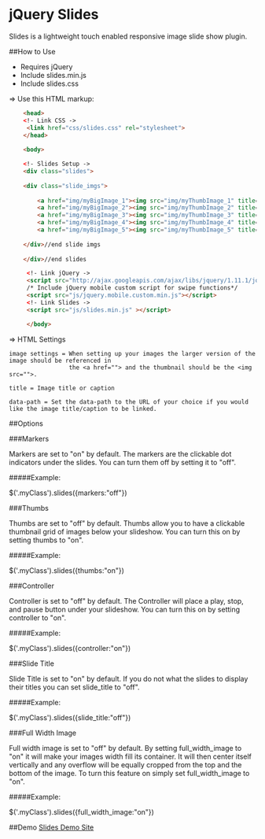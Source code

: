 jQuery Slides
================

Slides is a lightweight touch enabled responsive image slide show plugin.

##How to Use
- Requires jQuery
- Include slides.min.js
- Include slides.css

=> Use this HTML markup:
 
```html
    <head>
    <!- Link CSS ->
	 <link href="css/slides.css" rel="stylesheet">
    </head>
    
    <body>

    <!- Slides Setup ->
	<div class="slides">
 
    <div class="slide_imgs">
 
		<a href="img/myBigImage_1"><img src="img/myThumbImage_1" title="My Image Title" data-path="http://www.myurl.com"></a>
		<a href="img/myBigImage_2"><img src="img/myThumbImage_2" title="My Image Title" data-path="http://www.myurl.com"></a>
		<a href="img/myBigImage_3"><img src="img/myThumbImage_3" title="My Image Title" data-path="http://www.myurl.com"></a>
		<a href="img/myBigImage_4"><img src="img/myThumbImage_4" title="My Image Title" data-path="http://www.myurl.com"></a>
		<a href="img/myBigImage_5"><img src="img/myThumbImage_5" title="My Image Title" data-path="http://www.myurl.com"></a>
 
	</div>//end slide imgs
	 
	</div>//end slides  

     <!- Link jQuery ->
     <script src="http://ajax.googleapis.com/ajax/libs/jquery/1.11.1/jquery.min.js"></script> 
     /* Include jQuery mobile custom script for swipe functions*/
     <script src="js/jquery.mobile.custom.min.js"></script>
 	 <!- Link Slides ->
	 <script src="js/slides.min.js" ></script>

	 </body>
```
=> HTML Settings

	image settings = When setting up your images the larger version of the image should be referenced in
                     the <a href=""> and the thumbnail should be the <img src="">.

    title = Image title or caption

    data-path = Set the data-path to the URL of your choice if you would like the image title/caption to be linked.
          

##Options

###Markers

Markers are set to "on" by default. The markers are the clickable dot indicators under the slides. You can turn them off by setting it to "off".

#####Example:

$('.myClass').slides({markers:"off"})

###Thumbs

Thumbs are set to "off" by default. Thumbs allow you to have a clickable thumbnail grid of images below your slideshow. You can turn this on by setting thumbs to "on".

#####Example:

$('.myClass').slides({thumbs:"on"})

###Controller

Controller is set to "off" by default. The Controller will place a play, stop, and pause button under your slideshow. You can turn this on by setting controller to "on".

#####Example:

$('.myClass').slides({controller:"on"})

###Slide Title

Slide Title is set to "on" by default. If you do not what the slides to display their titles you can set slide_title to "off".

#####Example:

$('.myClass').slides({slide_title:"off"})

###Full Width Image

Full width image is set to "off" by default. By setting full_width_image to "on" it will make your images width fill its container. It will then center itself vertically and any overflow will be equally cropped from the top and the bottom of the image. To turn this feature on simply set full_width_image to "on".

#####Example:

$('.myClass').slides({full_width_image:"on"})

##Demo
[Slides Demo Site](http://www.jeffreyjpoland.com/jquery/slideshow/)
